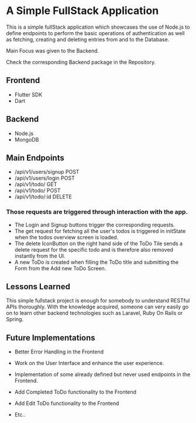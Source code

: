
# A Simple FullStack Application

This is a simple fullStack application which showcases the use of Node.js to define endpoints to perform the basic operations of authentication as well as fetching, creating and deleting entries from and to the Database.

Main Focus was given to the Backend.

Check the corresponding Backend package in the Repository.

## Frontend

- Flutter SDK
- Dart

## Backend

- Node.js
- MongoDB

## Main Endpoints

- /api/v1/users/signup POST
- /api/v1/users/login POST
- /api/v1/todo/ GET
- /api/v1/todo/ POST
- /api/v1/todo/:id DELETE

### Those requests are triggered through interaction with the app.

- The Login and Signup buttons trigger the corresponding requests.
- The get request for fetching all the user's todos is triggered in initState when the todos overview screen is loaded.
- The delete IconButton on the right hand side of the ToDo Tile sends a delete request for the specific todo and is therefore also removed instantly from the UI.
- A new ToDo is created when filling the ToDo title and submitting the Form from the Add new ToDo Screen.

## Lessons Learned

This simple fullstack project is enough for somebody to understand RESTful APIs thoroughly.
With the knowledge acquired, someone can very easily go on to learn other backend technologies such as Laravel, Ruby On Rails or Spring.


## Future Implementations

- Better Error Handling in the Frontend

- Work on the User Interface and enhance the user experience.

- Implementation of some already defined but never used endpoints in the Frontend.

- Add Completed ToDo functionality to the Frontend

- Add Edit ToDo functionality to the Frontend

- Etc..


